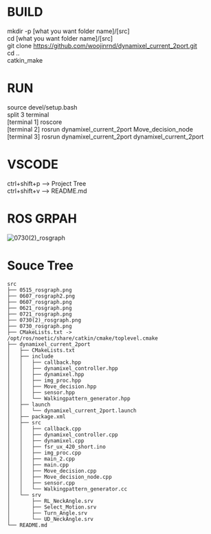 # BUILD
mkdir -p [what you want folder name]/[src]  
cd [what you want folder name]/[src]  
git clone https://github.com/woojinrnd/dynamixel_current_2port.git  
cd ..  
catkin_make  

# RUN
source devel/setup.bash  
split 3 terminal  
[terminal 1] roscore  
[terminal 2] rosrun dynamixel_current_2port Move_decision_node  
[terminal 3] rosrun dynamixel_current_2port dynamixel_current_2port  

# VSCODE
ctrl+shift+p --> Project Tree  
ctrl+shift+v --> README.md   

# ROS GRPAH
![0730(2)_rosgraph](https://github.com/woojinrnd/dynamixel_current_2port/assets/122770475/a4cfefc6-b8cb-490b-95da-91e7643174ce)

# Souce Tree
```
src
├── 0515_rosgraph.png
├── 0607_rosgraph2.png
├── 0607_rosgraph.png
├── 0621_rosgraph.png
├── 0721_rosgraph.png
├── 0730(2)_rosgraph.png
├── 0730_rosgraph.png
├── CMakeLists.txt -> /opt/ros/noetic/share/catkin/cmake/toplevel.cmake
├── dynamixel_current_2port
│   ├── CMakeLists.txt
│   ├── include
│   │   ├── callback.hpp
│   │   ├── dynamixel_controller.hpp
│   │   ├── dynamixel.hpp
│   │   ├── img_proc.hpp
│   │   ├── Move_decision.hpp
│   │   ├── sensor.hpp
│   │   └── Walkingpattern_generator.hpp
│   ├── launch
│   │   └── dynamixel_current_2port.launch
│   ├── package.xml
│   ├── src
│   │   ├── callback.cpp
│   │   ├── dynamixel_controller.cpp
│   │   ├── dynamixel.cpp
│   │   ├── fsr_ux_420_short.ino
│   │   ├── img_proc.cpp
│   │   ├── main_2.cpp
│   │   ├── main.cpp
│   │   ├── Move_decision.cpp
│   │   ├── Move_decision_node.cpp
│   │   ├── sensor.cpp
│   │   └── Walkingpattern_generator.cc
│   └── srv
│       ├── RL_NeckAngle.srv
│       ├── Select_Motion.srv
│       ├── Turn_Angle.srv
│       └── UD_NeckAngle.srv
└── README.md
```
